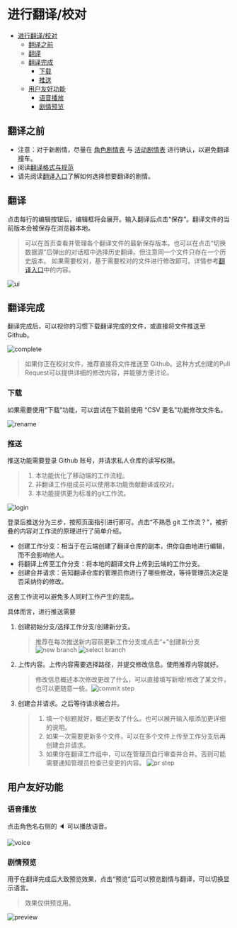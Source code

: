 # 进行翻译/校对

- [进行翻译/校对](#进行翻译校对)
  - [翻译之前](#翻译之前)
  - [翻译](#翻译)
  - [翻译完成](#翻译完成)
    - [下载](#下载)
    - [推送](#推送)
  - [用户友好功能](#用户友好功能)
    - [语音播放](#语音播放)
    - [剧情预览](#剧情预览)

## 翻译之前

- 注意：对于新剧情，尽量在 [角色剧情表](https://docs.qq.com/sheet/DZmxQUkJXWVV3VWpp) 与 [活动剧情表](https://docs.qq.com/sheet/DZkJMa3hqR1VqdEZO) 进行确认，以避免翻译撞车。
- 阅读[翻译格式与规范](https://github.com/ShinyGroup/SCTranslationData/blob/master/%E7%BF%BB%E8%AF%91%E6%A0%BC%E5%BC%8F%E5%92%8C%E8%A7%84%E8%8C%83.md)
- 请先阅读[翻译入口](entrance.md)了解如何选择想要翻译的剧情。

## 翻译

点击每行的编辑按钮后，编辑框将会展开。输入翻译后点击“保存”。翻译文件的当前版本会被保存在浏览器本地。

> 可以在首页查看并管理各个翻译文件的最新保存版本。也可以在点击“切换数据源”后弹出的对话框中选择历史翻译。但注意同一个文件只存在一个历史版本。
> 如果需要校对，基于需要校对的文件进行修改即可。详情参考[翻译入口](entrance.md)中的内容。

![ui](img/ui.png)

## 翻译完成

翻译完成后，可以视你的习惯下载翻译完成的文件，或直接将文件推送至 Github。

![complete](img/complete.png)

> 如果你正在校对文件，推荐直接将文件推送至 Github。这种方式创建的Pull Request可以提供详细的修改内容，并能够方便讨论。

### 下载

如果需要使用“下载”功能，可以尝试在下载前使用 “CSV 更名”功能修改文件名。

![rename](img/rename.png)

### 推送

推送功能需要登录 Github 账号，并请求私人仓库的读写权限。

> 1. 本功能优化了移动端的工作流程。
> 2. 非翻译工作组成员可以使用本功能贡献翻译或校对。
> 3. 本功能提供更为标准的git工作流。

![login](img/login.png)

登录后推送分为三步，按照页面指引进行即可。点击“不熟悉 git 工作流？”，被折叠的内容对工作流的原理进行了简单介绍。

- 创建工作分支：相当于在云端创建了翻译仓库的副本，供你自由地进行编辑，而不会影响他人。
- 将翻译上传至工作分支：将本地的翻译文件上传到云端的工作分支。
- 创建合并请求：告知翻译仓库的管理员你进行了哪些修改，等待管理员决定是否采纳你的修改。

这套工作流可以避免多人同时工作产生的混乱。

具体而言，进行推送需要

1. 创建初始分支/选择工作分支/创建新分支。
   > 推荐在每次推送新内容前更新工作分支或点击“+”创建新分支 ![new branch](img/2023-03-28-00-33-35.png) ![select branch](img/2023-03-28-00-34-14.png)
2. 上传内容。上传内容需要选择路径，并提交修改信息。使用推荐内容就好。
   > 修改信息概述本次修改更改了什么，可以直接填写新增/修改了某文件，也可以更随意一些。![commit step](img/2023-03-28-00-40-02.png)
3. 创建合并请求。之后等待请求被合并。

   > 1. 填一个标题就好，概述更改了什么。也可以展开输入框添加更详细的说明。
   > 2. 如果一次需要更新多个文件，可以在多个文件上传至工作分支后再创建合并请求。
   > 3. 如果你在翻译工作组中，可以在管理页自行审查并合并。否则可能需要通知管理员检查已变更的内容。
   > ![pr step](img/2023-06-15-22-56-54.png)

## 用户友好功能

### 语音播放

点击角色名右侧的 🔈 可以播放语音。

![voice](img/2023-03-28-00-52-36.png)

### 剧情预览

用于在翻译完成后大致预览效果，点击“预览”后可以预览剧情与翻译，可以切换显示语言。

> 效果仅供预览用。

![preview](img/2023-03-28-00-49-11.png)
